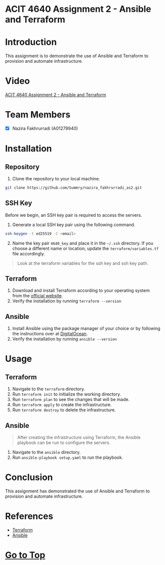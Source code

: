 # ACIT 4640 Assignment 2 - Ansible and Terraform

# Introduction

This assignment is to demonstrate the use of Ansible and Terraform to provision and automate infrastructure.

# Video

[ACIT 4640 Assignment 2 - Ansible and Terraform](https://youtu.be/ReSaUvU2HyY)

# Team Members

- [x] Nazira Fakhrurradi (A01279940)

# Installation

## Repository

1. Clone the repository to your local machine.

```bash
git clone https://github.com/Summry/nazira_fakhrurradi_as2.git
```

## SSH Key

Before we begin, an SSH key pair is required to access the servers.

1. Generate a local SSH key pair using the following command.

```bash
ssh-keygen -t ed25519 -C <email>
```

2. Name the key pair `4640_key` and place it in the `~/.ssh` directory. If you choose a different name or location, update the `terraform/variables.tf` file accordingly.

> Look at the terraform variables for the ssh key and ssh key path.

## Terraform

1. Download and install Terraform according to your operating system from the [official website](https://www.terraform.io/downloads.html).
2. Verify the installation by running `terraform --version`

## Ansible

1. Install Ansible using the package manager of your choice or by following the instructions over at [DigitalOcean](https://www.digitalocean.com/community/tutorials/how-to-install-and-configure-ansible-on-ubuntu-20-04).
2. Verify the installation by running `ansible --version`

# Usage

## Terraform

1. Navigate to the `terraform` directory.
2. Run `terraform init` to initialize the working directory.
3. Run `terraform plan` to see the changes that will be made.
4. Run `terraform apply` to create the infrastructure.
5. Run `terraform destroy` to delete the infrastructure.

## Ansible

> After creating the infrastructure using Terraform, the Ansible playbook can be run to configure the servers.

1. Navigate to the `ansible` directory.
2. Run `ansible-playbook setup.yaml` to run the playbook.

# Conclusion

This assignment has demonstrated the use of Ansible and Terraform to provision and automate infrastructure.

# References

- [Terraform](https://developer.hashicorp.com/terraform/docs)
- [Ansible](https://docs.ansible.com/)

# [Go to Top](#acit-4640-assignment-2---ansible-and-terraform)